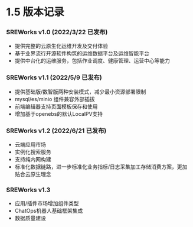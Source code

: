 # 1.5 版本记录

<a name="p6i5l"></a>
### SREWorks v1.0 (2022/3/22 已发布)
- 提供完整的云原生化运维开发及交付体验
- 基于业界流行开源软件构筑的运维数据平台及运维智能平台
- 提供中台化的运维服务，包括作业调度、健康管理、运营中心等能力

<a name="SPAql"></a>
### SREWorks v1.1 (2022/5/9 已发布)

- 提供基础版/数智版两种安装模式，减少最小资源部署限制
- mysql/es/minio 组件兼容外部插拔
- 前端编辑器支持页面模板保存和使用
- 增加基于openebs的默认LocalPV支持

<a name="bC9In"></a>
### SREWorks v1.2 (2022/6/21 已发布)

- 云端应用市场
- 实例化搜索服务
- 支持纯内网构建
- 标准化数据链路，进一步标准化业务指标/日志采集加工存储消费方案，更加贴合云原生理念

<a name="glYir"></a>
### SREWorks v1.3

- 应用/插件市场增加组件类型
- ChatOps机器人基础框架集成
- 数据质量建设
